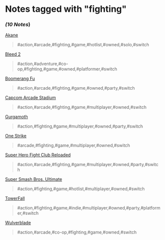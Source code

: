 # Notes tagged with "fighting"

### _(10 Notes_)

[Akane](./../Akane.html)
> #action,#arcade,#fighting,#game,#hotlist,#owned,#solo,#switch

[Bleed 2](./../Bleed%202.html)
> #action,#adventure,#co-op,#fighting,#game,#owned,#platformer,#switch

[Boomerang Fu](./../Boomerang%20Fu.html)
> #action,#arcade,#fighting,#game,#owned,#party,#switch

[Capcom Arcade Stadium](./../Capcom%20Arcade%20Stadium.html)
> #action,#arcade,#fighting,#game,#multiplayer,#owned,#switch

[Gurgamoth](./../Gurgamoth.html)
> #action,#fighting,#game,#multiplayer,#owned,#party,#switch

[One Strike](./../One%20Strike.html)
> #arcade,#fighting,#game,#multiplayer,#owned,#switch

[Super Hero Fight Club Reloaded](./../Super%20Hero%20Fight%20Club%20Reloaded.html)
> #action,#arcade,#fighting,#game,#multiplayer,#owned,#party,#switch

[Super Smash Bros. Ultimate](./../Super%20Smash%20Bros.%20Ultimate.html)
> #action,#fighting,#game,#hotlist,#multiplayer,#owned,#switch

[TowerFall](./../TowerFall.html)
> #action,#fighting,#game,#indie,#multiplayer,#owned,#party,#platformer,#switch

[Wulverblade](./../Wulverblade.html)
> #action,#arcade,#co-op,#fighting,#game,#owned,#switch

